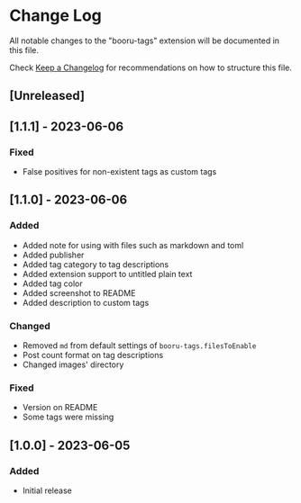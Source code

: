 # Change Log

All notable changes to the "booru-tags" extension will be documented in this file.

Check [Keep a Changelog](http://keepachangelog.com/) for recommendations on how to structure this file.

## [Unreleased]

## [1.1.1] - 2023-06-06


### Fixed 

- False positives for non-existent tags as custom tags

## [1.1.0] - 2023-06-06

### Added 

- Added note for using with files such as markdown and toml
- Added publisher
- Added tag category to tag descriptions
- Added extension support to untitled plain text
- Added tag color
- Added screenshot to README
- Added description to custom tags

### Changed

- Removed `md` from default settings of `booru-tags.filesToEnable`
- Post count format on tag descriptions
- Changed images' directory

### Fixed

- Version on README
- Some tags were missing

## [1.0.0] - 2023-06-05
### Added

- Initial release